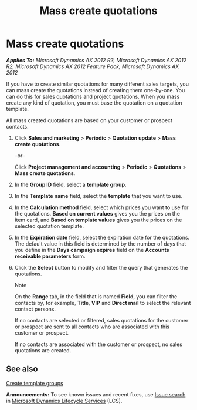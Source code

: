 ﻿---
title: Mass create quotations
TOCTitle: Mass create quotations
ms:assetid: e764fc5e-3529-49d6-b336-d23db4c6e897
ms:mtpsurl: https://technet.microsoft.com/en-us/library/Aa573192(v=AX.60)
ms:contentKeyID: 36059813
ms.date: 04/18/2014
mtps_version: v=AX.60
f1_keywords:
- quotations
- sales
- quotes
- quotation
- quote
- mass
---

# Mass create quotations 


_**Applies To:** Microsoft Dynamics AX 2012 R3, Microsoft Dynamics AX 2012 R2, Microsoft Dynamics AX 2012 Feature Pack, Microsoft Dynamics AX 2012_

If you have to create similar quotations for many different sales targets, you can mass create the quotations instead of creating them one-by-one. You can do this for sales quotations and project quotations. When you mass create any kind of quotation, you must base the quotation on a quotation template.

All mass created quotations are based on your customer or prospect contacts.

1.  Click **Sales and marketing** \> **Periodic** \> **Quotation update** \> **Mass create quotations**.
    
    –or–
    
    Click **Project management and accounting** \> **Periodic** \> **Quotations** \> **Mass create quotations**.

2.  In the **Group ID** field, select a **template group**.

3.  In the **Template name** field, select the **template** that you want to use.

4.  In the **Calculation method** field, select which prices you want to use for the quotations. **Based on current values** gives you the prices on the item card, and **Based on template values** gives you the prices on the selected quotation template.

5.  In the **Expiration date** field, select the expiration date for the quotations. The default value in this field is determined by the number of days that you define in the **Days campaign expires** field on the **Accounts receivable parameters** form.

6.  Click the **Select** button to modify and filter the query that generates the quotations.
    

    > [!NOTE]
    > <P>On the <STRONG>Range</STRONG> tab, in the field that is named <STRONG>Field</STRONG>, you can filter the contacts by, for example, <STRONG>Title</STRONG>, <STRONG>VIP</STRONG> and <STRONG>Direct mail</STRONG> to select the relevant contact persons.</P>
    > <P>If no contacts are selected or filtered, sales quotations for the customer or prospect are sent to all contacts who are associated with this customer or prospect.</P>
    > <P>If no contacts are associated with the customer or prospect, no sales quotations are created.</P>



## See also

[Create template groups](create-template-groups.md)

  
**Announcements:** To see known issues and recent fixes, use [Issue search](http://go.microsoft.com/fwlink/?linkid=389258) in [Microsoft Dynamics Lifecycle Services](http://go.microsoft.com/fwlink/?linkid=306505) (LCS).

